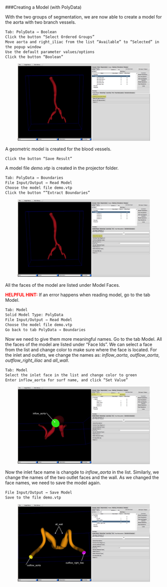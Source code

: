 ###Creating a Model (with PolyData)

With the two groups of segmentation, we are now able to create a model for the aorta with two branch vessels.

	Tab: PolyData → Boolean
	Click the button “Select Ordered Groups” 
	Move aorta and right_iliac from the list “Available” to “Selected” in the popup window
	Use the default parameter values/options
	Click the button “Boolean”

<figure>
  <img class="svImg svImgXl"  src="documentation/userguide/imgs/modeling/polydata1.jpg"> 
  <figcaption class="svCaption" ></figcaption>
</figure>

A geometric model is created for the blood vessels.

	Click the button “Save Result”

A model file *demo.vtp* is created in the projector folder.

	Tab: PolyData → Boundaries
	File Input/Output → Read Model 
	Choose the model file demo.vtp
	Click the button “”Extract Boundaries”

<figure>
  <img class="svImg svImgXl" src="documentation/userguide/imgs/modeling/polydata2.jpg"> 
  <figcaption class="svCaption" ></figcaption>
</figure>

All the faces of the model are listed under Model Faces. 

<font color="red">**HELPFUL HINT:** </font>  If an error happens when reading model, go to the tab Model.

	Tab: Model
	Solid Model Type: PolyData
	File Input/Output → Read Model 
	Choose the model file demo.vtp
	Go back to tab PolyData → Boundaries

Now we need to give them more meaningful names. Go to the tab Model. All the faces of the model are listed under “Face Ids”. We can select a face from the list and change color to make sure where the face is located. For the inlet and outlets, we change the names as: *inflow\_aorta*, *outflow\_aorta*, *outflow\_right\_iliac* and *all\_wall*.

	Tab: Model
	Select the inlet face in the list and change color to green
	Enter inflow_aorta for surf name, and click “Set Value”

<figure>
  <img class="svImg svImgXl"  src="documentation/userguide/imgs/modeling/polydata3.jpg"> 
  <figcaption class="svCaption" ></figcaption>
</figure>

Now the inlet face name is changde to *inflow_aorta* in the list. Similarly, we change the names of the two outlet faces and the wall. As we changed the face names, we need to save the model again.

	File Input/Output → Save Model
	Save to the file demo.vtp

<figure>
  <img class="svImg svImgXl"  src="documentation/userguide/imgs/modeling/polydata4.jpg"> 
  <figcaption class="svCaption" ></figcaption>
</figure>